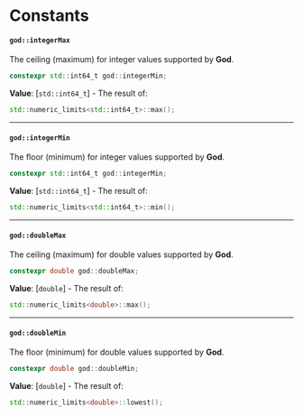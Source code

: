 <!--
SPDX-FileCopyrightText: 2025 Will Reed <wreed@disroot.org>

SPDX-License-Identifier: LGPL-3.0-or-later
-->
Constants
=========

#### `god::integerMax`
The ceiling (maximum) for integer values supported by **God**.
```cpp
constexpr std::int64_t god::integerMin;
```
**Value**: [`std::int64_t`] - The result of:
```cpp
std::numeric_limits<std::int64_t>::max();
```
---
#### `god::integerMin`
The floor (minimum) for integer values supported by **God**.
```cpp
constexpr std::int64_t god::integerMin;
```
**Value**: [`std::int64_t`] - The result of:
```cpp
std::numeric_limits<std::int64_t>::min();
```
---
#### `god::doubleMax`
The ceiling (maximum) for double values supported by **God**.
```cpp
constexpr double god::doubleMax;
```
**Value**: [`double`] - The result of:
```cpp
std::numeric_limits<double>::max();
```
---
#### `god::doubleMin`
The floor (minimum) for double values supported by **God**.
```cpp
constexpr double god::doubleMin;
```
**Value**: [`double`] - The result of:
```cpp
std::numeric_limits<double>::lowest();
```